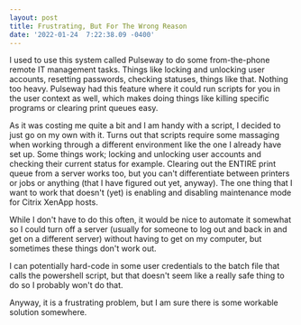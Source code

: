```yaml
--- 
layout: post 
title: Frustrating, But For The Wrong Reason 
date: '2022-01-24  7:22:38.09 -0400' 
--- 
```

I used to use this system called Pulseway to do some from-the-phone remote IT management tasks. Things like 
locking and unlocking user accounts, resetting passwords, checking statuses, things like that. Nothing too 
heavy. Pulseway had this feature where it could run scripts for you in the user context as well, which makes 
doing things like killing specific programs or clearing print queues easy. 

As it was costing me quite a bit and I am handy with a script, I decided to just go on my own with it. Turns out 
that scripts require some massaging when working through a different environment like the one I already have set 
up. Some things work; locking and unlocking user accounts and checking their current status for example. 
Clearing out the ENTIRE print queue from a server works too, but you can't differentiate between printers or 
jobs or anything (that I have figured out yet, anyway). The one thing that I want to work that doesn't (yet) is 
enabling and disabling maintenance mode for Citrix XenApp hosts. 

While I don't have to do this often, it would be nice to automate it somewhat so I could turn off a server 
(usually for someone to log out and back in and get on a different server) without having to get on my computer, 
but sometimes these things don't work out. 

I can potentially hard-code in some user credentials to the batch file that calls the powershell script, but 
that doesn't seem like a really safe thing to do so I probably won't do that. 

Anyway, it is a frustrating problem, but I am sure there is some workable solution somewhere. 
